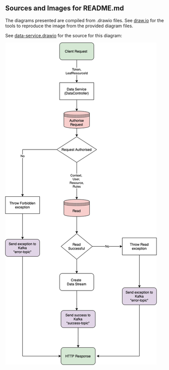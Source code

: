 <!---
Copyright 2018-2021 Crown Copyright

Licensed under the Apache License, Version 2.0 (the "License");
you may not use this file except in compliance with the License.
You may obtain a copy of the License at

  http://www.apache.org/licenses/LICENSE-2.0

Unless required by applicable law or agreed to in writing, software
distributed under the License is distributed on an "AS IS" BASIS,
WITHOUT WARRANTIES OR CONDITIONS OF ANY KIND, either express or implied.
See the License for the specific language governing permissions and
limitations under the License.
--->

## Sources and Images for README.md

The diagrams presented are compiled from .drawio files.
See [draw.io](https://app.diagrams.net/) for the tools to reproduce the image from the provided diagram files.

See [data-service.drawio](./data-service.drawio) for the source for this diagram:

![Data Service diagram](./data-service.png)
